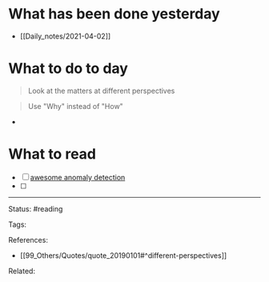 # What has been done yesterday

- [[Daily_notes/2021-04-02]]

# What to do to day
>Look at the matters at different perspectives

>Use "Why" instead of "How"

- 

# What to read

- [ ] [awesome anomaly detection](https://github.com/hoya012/awesome-anomaly-detection)
- [ ] 



---
Status: #reading

Tags: 

References:
- [[99_Others/Quotes/quote_20190101#^different-perspectives]]

Related: 

